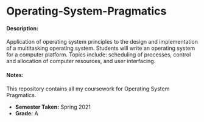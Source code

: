 # Operating-System-Pragmatics

#### Description:
Application of operating system principles to the design and implementation of a multitasking operating system. Students will write an operating system for a computer platform. Topics include: scheduling of processes, control and allocation of computer resources, and user interfacing.

#### Notes:
This repository contains all my coursework for Operating System Pragmatics.
 * **Semester Taken:** Spring 2021
 * **Grade:** A
